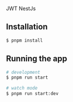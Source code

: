 
JWT NestJs

## Installation

```bash
$ pnpm install
```

## Running the app

```bash
# development
$ pnpm run start

# watch mode
$ pnpm run start:dev

```
